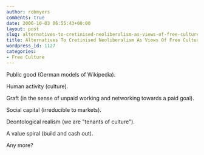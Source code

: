 ```yaml
---
author: robmyers
comments: true
date: 2006-10-03 06:55:43+00:00
layout: post
slug: alternatives-to-cretinised-neoliberalism-as-views-of-free-culture
title: Alternatives To Cretinised Neoliberalism As Views Of Free Culture
wordpress_id: 1127
categories:
- Free Culture
---
```


Public good (German models of Wikipedia).  
  
Human activity (culture).  
  
Graft (in the sense of unpaid working and networking towards a paid goal).  
  
Social capital (irreducible to markets).  
  
Deontological realism (we are "tenants of culture").  
  
A value spiral (build and cash out).  
  
Any more?  



